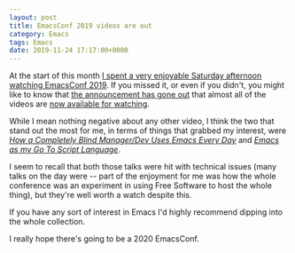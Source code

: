 ```yaml
---
layout: post
title: EmacsConf 2019 videos are out
category: Emacs
tags: Emacs
date: 2019-11-24 17:17:00+0000
---
```


At the start of this month [I spent a very enjoyable Saturday afternoon
watching EmacsConf 2019](/2019/11/02/emacsconf-2019.html). If you missed it,
or even if you didn't, you might like to know that [the announcement has
gone out](https://lists.gnu.org/r/emacsconf-discuss/2019-11/msg00002.html)
that almost all of the videos are [now available for
watching](https://emacsconf.org/2019/videos).

While I mean nothing negative about any other video, I think the two that
stand out the most for me, in terms of things that grabbed my interest, were
[*How a Completely Blind Manager/Dev Uses Emacs Every
Day*](https://media.emacsconf.org/2019/08.html) and [*Emacs as my Go To
Script Language*](https://media.emacsconf.org/2019/15.html).

I seem to recall that both those talks were hit with technical issues (many
talks on the day were -- part of the enjoyment for me was how the whole
conference was an experiment in using Free Software to host the whole
thing), but they're well worth a watch despite this.

If you have any sort of interest in Emacs I'd highly recommend dipping into
the whole collection.

I really hope there's going to be a 2020 EmacsConf.

[//]: # (2019-11-24-emacsconf-2019-videos-are-out.md ends here)
